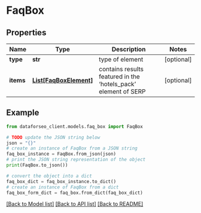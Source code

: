 # FaqBox


## Properties

Name | Type | Description | Notes
------------ | ------------- | ------------- | -------------
**type** | **str** | type of element | [optional] 
**items** | [**List[FaqBoxElement]**](FaqBoxElement.md) | contains results featured in the ‘hotels_pack’ element of SERP | [optional] 

## Example

```python
from dataforseo_client.models.faq_box import FaqBox

# TODO update the JSON string below
json = "{}"
# create an instance of FaqBox from a JSON string
faq_box_instance = FaqBox.from_json(json)
# print the JSON string representation of the object
print(FaqBox.to_json())

# convert the object into a dict
faq_box_dict = faq_box_instance.to_dict()
# create an instance of FaqBox from a dict
faq_box_form_dict = faq_box.from_dict(faq_box_dict)
```
[[Back to Model list]](../README.md#documentation-for-models) [[Back to API list]](../README.md#documentation-for-api-endpoints) [[Back to README]](../README.md)


